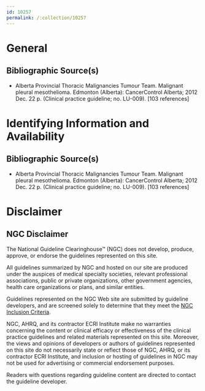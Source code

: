 ```yaml
---
id: 10257
permalink: /:collection/10257
---
```


# General

## Bibliographic Source(s)

- Alberta Provincial Thoracic Malignancies Tumour Team. Malignant pleural mesothelioma. Edmonton (Alberta): CancerControl Alberta; 2012 Dec. 22 p. (Clinical practice guideline; no. LU-009). [103 references]

# Identifying Information and Availability

## Bibliographic Source(s)

- Alberta Provincial Thoracic Malignancies Tumour Team. Malignant pleural mesothelioma. Edmonton (Alberta): CancerControl Alberta; 2012 Dec. 22 p. (Clinical practice guideline; no. LU-009). [103 references]

# Disclaimer

## NGC Disclaimer

The National Guideline Clearinghouse™ (NGC) does not develop, produce, approve, or endorse the guidelines represented on this site.

All guidelines summarized by NGC and hosted on our site are produced under the auspices of medical specialty societies, relevant professional associations, public or private organizations, other government agencies, health care organizations or plans, and similar entities.

Guidelines represented on the NGC Web site are submitted by guideline developers, and are screened solely to determine that they meet the [NGC Inclusion Criteria](/help-and-about/summaries/inclusion-criteria).

NGC, AHRQ, and its contractor ECRI Institute make no warranties concerning the content or clinical efficacy or effectiveness of the clinical practice guidelines and related materials represented on this site. Moreover, the views and opinions of developers or authors of guidelines represented on this site do not necessarily state or reflect those of NGC, AHRQ, or its contractor ECRI Institute, and inclusion or hosting of guidelines in NGC may not be used for advertising or commercial endorsement purposes.

Readers with questions regarding guideline content are directed to contact the guideline developer.

